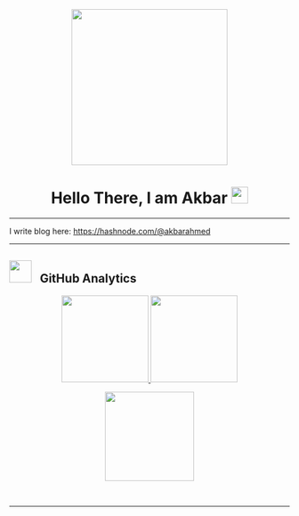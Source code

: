 <div id="header" align="center">
  <img src="https://media.giphy.com/media/RbDKaczqWovIugyJmW/giphy.gif" width="280"/>
</div>

 <h1 align="center">
  Hello There, I am Akbar 
  <img src="https://media.giphy.com/media/hvRJCLFzcasrR4ia7z/giphy.gif" width="30px"/>
</h1>


---

I write blog here:
https://hashnode.com/@akbarahmed


---

## <img src="https://media0.giphy.com/media/YZuPLv7YPBzBRXuWnf/giphy.gif?cid=ecf05e47b1vr1pwvpcs8wfyoilhcn8g0nj1jyqo13mhb5dcg&rid=giphy.gif&ct=s" width="40"> &nbsp; **GitHub Analytics**

<p align="center">
<a href="https://github.com/Akbar-Ahmed">
  <img height="156em" src="https://github-readme-stats-Akbar-Ahmed.vercel.app/api?username=Akbar-Ahmed&show_icons=true&theme=dark&include_all_commits=true&count_private=true"/>
  <img height="156em" src="https://github-readme-stats-Akbar-Ahmed.vercel.app/api/top-langs/?username=Akbar-Ahmed&layout=compact&langs_count=8&theme=dark"/>
</a>
</p>

<p align="center">
 <img height="160em" src="https://github-readme-streak-stats.herokuapp.com/?user=Akbar-Ahmed&theme=dark&hide_border=false"/>
</p>

<br/>
<hr/>
